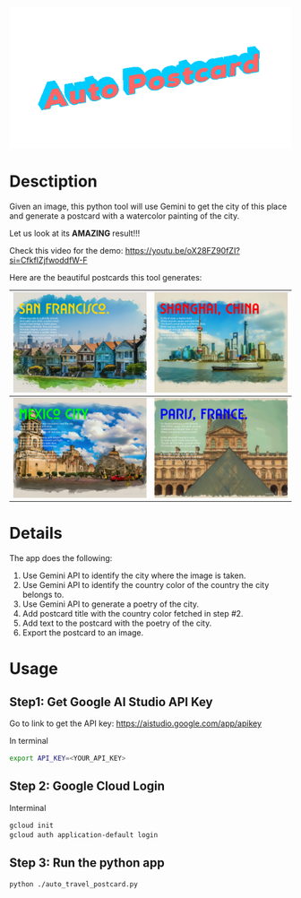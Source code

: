 <center>
 
 ![output](https://raw.githubusercontent.com/Li-Yan/gemini-auto-travel-postcard/main/demo/title.gif)

</center>

[comment]: <> (<img src="https://raw.githubusercontent.com/Li-Yan/gemini-auto-travel-postcard/main/demo/demo.gif" alt="drawing" style="width:800px;"/>)

# Desctiption
Given an image, this python tool will use Gemini to get the city of this place and generate a postcard with a watercolor painting of the city.

Let us look at its **AMAZING** result!!!

Check this video for the demo: https://youtu.be/oX28FZ90fZI?si=CfkfIZjfwoddfW-F

Here are the beautiful postcards this tool generates:

| ![output](https://raw.githubusercontent.com/Li-Yan/gemini-auto-travel-postcard/main/output_example/san_francisco_postcard.png) | ![output](https://raw.githubusercontent.com/Li-Yan/gemini-auto-travel-postcard/main/output_example/shanghai_postcard.png)  |
|:--:|:--:|
| ![output](https://raw.githubusercontent.com/Li-Yan/gemini-auto-travel-postcard/main/output_example/mexico_city_postcard.png)  | ![output](https://raw.githubusercontent.com/Li-Yan/gemini-auto-travel-postcard/main/output_example/paris_postcard.png)  |

# Details

The app does the following:
 1. Use Gemini API to identify the city where the image is taken.
 2. Use Gemini API to identify the country color of the country the city belongs to.
 3. Use Gemini API to generate a poetry of the city.
 4. Add postcard title with the country color fetched in step #2.
 5. Add text to the postcard with the poetry of the city.
 6. Export the postcard to an image.

# Usage

## Step1: Get Google AI Studio API Key

Go to link to get the API key: https://aistudio.google.com/app/apikey

In terminal
```bash
export API_KEY=<YOUR_API_KEY>
```

## Step 2: Google Cloud Login

Interminal
```bash
gcloud init
gcloud auth application-default login
```

## Step 3: Run the python app
```bash
python ./auto_travel_postcard.py
```
